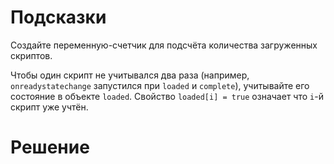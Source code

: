 # Подсказки

Создайте переменную-счетчик для подсчёта количества загруженных скриптов.

Чтобы один скрипт не учитывался два раза (например, `onreadystatechange` запустился при `loaded` и `complete`), учитывайте его состояние в объекте `loaded`. Свойство `loaded[i] = true`  означает что `i`-й скрипт уже учтён.

# Решение

